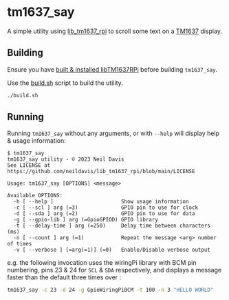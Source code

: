 # tm1637_say

A simple utility using [lib_tm1637_rpi](../README.md) to scroll some text on a [TM1637](https://datasheetspdf.com/pdf-file/788613/TitanMicro/TM1637/1) display.

## Building

Ensure you have [built & installed libTM1637RPi](../README.md#building--installing) before building `tm1637_say`.

Use the [build.sh](./build.sh) script to build the utility.

```sh
./build.sh
```

## Running

Running `tm1637_say` without any arguments, or with `--help` will display help & usage information:

```none
$ tm1637_say 
tm1637_say utility - © 2023 Neil Davis
See LICENSE at https://github.com/neildavis/lib_tm1637_rpi/blob/main/LICENSE

Usage: tm1637_say [OPTIONS] <message>

Available OPTIONS:
  -h [ --help ]                      Show usage information
  -c [ --scl ] arg (=3)              GPIO pin to use for clock
  -d [ --sda ] arg (=2)              GPIO pin to use for data
  -g [ --gpio-lib ] arg (=GpioGPIOD) GPIO library
  -t [ --delay-time ] arg (=250)     Delay time between characters (ms)
  -n [ --count ] arg (=1)            Repeat the message <arg> number of times
  -v [ --verbose ] [=arg(=1)] (=0)   Enable/Disable verbose output
```

e.g. the following invocation uses the wiringPi library with BCM pin numbering, pins 23 & 24 for `SCL` & `SDA` respectively, and displays a message faster than the default three times over :

```sh
tm1637_say -c 23 -d 24 -g GpioWiringPiBCM -t 100 -n 3 "HELLO WORLD"
```